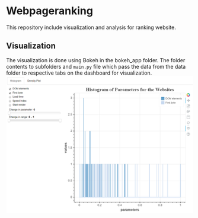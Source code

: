 # Webpageranking
This repository include visualization and analysis for ranking website. 

## Visualization 
The visualization is done using Bokeh in the bokeh\_app folder. The folder contents to subfolders and `main.py` file which pass the data from the data folder to respective tabs on the dashboard for visualization. 
[![IMAGE ALT Dashboard using Bokeh](https://github.com/kirubeltadesse/Webpageranking/blob/caed398ca532b6de279fdb5119ace8e5dd313228/Histogram.PNG)](http://www.youtube.com/watcch?v=https://www.youtube.com/watch?v=qSHbC7QEQdI&feature=youtu.be)

